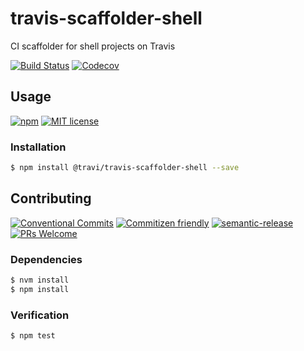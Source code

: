 # travis-scaffolder-shell

CI scaffolder for shell projects on Travis

<!-- status badges -->
[![Build Status][ci-badge]][ci-link]
[![Codecov][coverage-badge]][coverage-link]

## Usage

<!-- consumer badges -->
[![npm][npm-badge]][npm-link]
[![MIT license][license-badge]][license-link]

### Installation

```sh
$ npm install @travi/travis-scaffolder-shell --save
```

## Contributing

<!-- contribution badges -->
[![Conventional Commits][commit-convention-badge]][commit-convention-link]
[![Commitizen friendly][commitizen-badge]][commitizen-link]
[![semantic-release][semantic-release-badge]][semantic-release-link]
[![PRs Welcome][PRs-badge]][PRs-link]

### Dependencies

```sh
$ nvm install
$ npm install
```

### Verification

```sh
$ npm test
```

[npm-link]: https://www.npmjs.com/package/@travi/travis-scaffolder-shell
[npm-badge]: https://img.shields.io/npm/v/@travi/travis-scaffolder-shell.svg
[license-link]: LICENSE
[license-badge]: https://img.shields.io/github/license/travi/travis-scaffolder-shell.svg
[ci-link]: https://travis-ci.com/travi/travis-scaffolder-shell
[ci-badge]: https://img.shields.io/travis/com/travi/travis-scaffolder-shell/master.svg
[coverage-link]: https://codecov.io/github/travi/travis-scaffolder-shell
[coverage-badge]: https://img.shields.io/codecov/c/github/travi/travis-scaffolder-shell.svg
[commit-convention-link]: https://conventionalcommits.org
[commit-convention-badge]: https://img.shields.io/badge/Conventional%20Commits-1.0.0-yellow.svg
[commitizen-link]: http://commitizen.github.io/cz-cli/
[commitizen-badge]: https://img.shields.io/badge/commitizen-friendly-brightgreen.svg
[semantic-release-link]: https://github.com/semantic-release/semantic-release
[semantic-release-badge]: https://img.shields.io/badge/%20%20%F0%9F%93%A6%F0%9F%9A%80-semantic--release-e10079.svg
[PRs-link]: http://makeapullrequest.com
[PRs-badge]: https://img.shields.io/badge/PRs-welcome-brightgreen.svg
